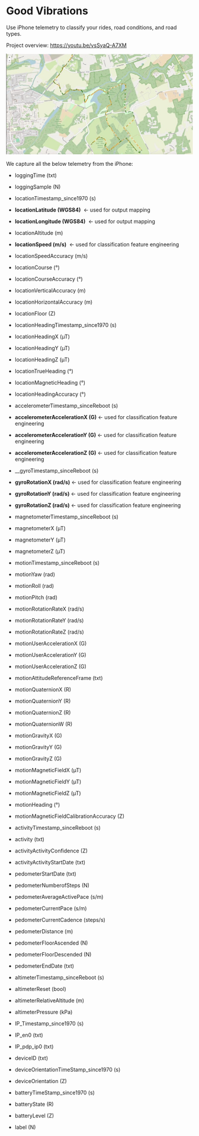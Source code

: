 
# Good Vibrations

  

Use iPhone telemetry to classify your rides, road conditions, and road types.

  

Project overview: https://youtu.be/vsSyaQ-A7XM

  

![Output Map](preview.jpeg?raw=true  "Output Map")

  

We capture all the below telemetry from the iPhone:

  



- loggingTime (txt)

- loggingSample (N)

- locationTimestamp_since1970 (s)

-  __locationLatitude (WGS84)__  &nbsp;&#8592; used for output mapping

-  __locationLongitude (WGS84)__  &nbsp;&#8592; used for output mapping

- locationAltitude (m)

-  __locationSpeed (m/s)__  &nbsp;&#8592; used for classification feature engineering

- locationSpeedAccuracy (m/s)

- locationCourse (°)

- locationCourseAccuracy (°)

- locationVerticalAccuracy (m)

- locationHorizontalAccuracy (m)

- locationFloor (Z)

- locationHeadingTimestamp_since1970 (s)

- locationHeadingX (µT)

- locationHeadingY (µT)

- locationHeadingZ (µT)

- locationTrueHeading (°)

- locationMagneticHeading (°)

- locationHeadingAccuracy (°)

- accelerometerTimestamp_sinceReboot (s)

-  __accelerometerAccelerationX (G)__&nbsp;&#8592; used for classification feature engineering

-  __accelerometerAccelerationY (G)__&nbsp;&#8592; used for classification feature engineering

-  __accelerometerAccelerationZ (G)__&nbsp;&#8592; used for classification feature engineering

- __gyroTimestamp_sinceReboot (s)

-  __gyroRotationX (rad/s)__&nbsp;&#8592; used for classification feature engineering

-  __gyroRotationY (rad/s)__&nbsp;&#8592; used for classification feature engineering

-  __gyroRotationZ (rad/s)__&nbsp;&#8592; used for classification feature engineering

- magnetometerTimestamp_sinceReboot (s)

- magnetometerX (µT)

- magnetometerY (µT)

- magnetometerZ (µT)

- motionTimestamp_sinceReboot (s)

- motionYaw (rad)

- motionRoll (rad)

- motionPitch (rad)

- motionRotationRateX (rad/s)

- motionRotationRateY (rad/s)

- motionRotationRateZ (rad/s)

- motionUserAccelerationX (G)

- motionUserAccelerationY (G)

- motionUserAccelerationZ (G)

- motionAttitudeReferenceFrame (txt)

- motionQuaternionX (R)

- motionQuaternionY (R)

- motionQuaternionZ (R)

- motionQuaternionW (R)

- motionGravityX (G)

- motionGravityY (G)

- motionGravityZ (G)

- motionMagneticFieldX (µT)

- motionMagneticFieldY (µT)

- motionMagneticFieldZ (µT)

- motionHeading (°)

- motionMagneticFieldCalibrationAccuracy (Z)

- activityTimestamp_sinceReboot (s)

- activity (txt)

- activityActivityConfidence (Z)

- activityActivityStartDate (txt)

- pedometerStartDate (txt)

- pedometerNumberofSteps (N)

- pedometerAverageActivePace (s/m)

- pedometerCurrentPace (s/m)

- pedometerCurrentCadence (steps/s)

- pedometerDistance (m)

- pedometerFloorAscended (N)

- pedometerFloorDescended (N)

- pedometerEndDate (txt)

- altimeterTimestamp_sinceReboot (s)

- altimeterReset (bool)

- altimeterRelativeAltitude (m)

- altimeterPressure (kPa)

- IP_Timestamp_since1970 (s)

- IP_en0 (txt)

- IP_pdp_ip0 (txt)

- deviceID (txt)

- deviceOrientationTimeStamp_since1970 (s)

- deviceOrientation (Z)

- batteryTimeStamp_since1970 (s)

- batteryState (R)

- batteryLevel (Z)

- label (N)